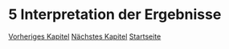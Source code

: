 # 5 Interpretation der Ergebnisse

[Vorheriges Kapitel](/specification/userguide/04-program-usage.md)
[Nächstes Kapitel](/specification/userguide/06-impressum.md)
[Startseite](../../readme.md)